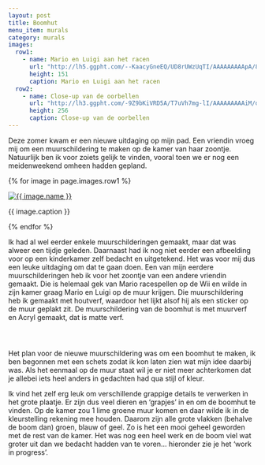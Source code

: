 ```yaml
---
layout: post
title: Boomhut
menu_item: murals
category: murals
images:
  row1:
    - name: Mario en Luigi aan het racen
      url: "http://lh5.ggpht.com/--KaacyGneEQ/UD8rUWzUqTI/AAAAAAAAApA/8rZp69nhcjw/s400/1MuurschilderingMario.jpg"
      height: 151
      caption: Mario en Luigi aan het racen
  row2:
    - name: Close-up van de oorbellen
      url: "http://lh3.ggpht.com/-9Z9bKiVRD5A/T7uVh7mg-lI/AAAAAAAAAiM/dGO9wigc-H8/s400/2012-02-10%25252020.34.19.jpg"
      height: 256
      caption: Close-up van de oorbellen
---
```

Deze zomer kwam er een nieuwe uitdaging op mijn pad. Een vriendin vroeg mij om een muurschildering te maken op de kamer van haar zoontje. Natuurlijk ben ik voor zoiets gelijk te vinden, vooral toen we er nog een meidenweekend omheen hadden gepland.

{% for image in page.images.row1 %}
<div class="wp-caption alignleft"><a title="{{ image.name }}" href="{{ image.url }}"><img alt="{{ image.name }}" height="{{ image.height }}" src="{{ image.url }}" /> </a><p class="wp-caption-text">{{ image.caption }}</p></div>
{% endfor %}

Ik had al wel eerder enkele muurschilderingen gemaakt, maar dat was alweer een tijdje geleden. Daarnaast had ik nog niet eerder een afbeelding voor op een kinderkamer zelf bedacht en uitgetekend. Het was voor mij dus een leuke uitdaging om dat te gaan doen. Een van mijn eerdere muurschilderingen heb ik voor het zoontje van een andere vriendin gemaakt. Die is helemaal gek van Mario racespellen op de Wii en wilde in zijn kamer graag Mario en Luigi op de muur krijgen. Die muurschildering heb ik gemaakt met houtverf, waardoor het lijkt alsof hij als een sticker op de muur geplakt zit. De muurschildering van de boomhut is met muurverf en Acryl gemaakt, dat is matte verf.

<div style="height:2em;"></div>

Het plan voor de nieuwe muurschildering was om een boomhut te maken, ik ben begonnen met een schets zodat ik kon laten zien wat mijn idee daarbij was. Als het eenmaal op de muur staat wil je er niet meer achterkomen dat je allebei iets heel anders in gedachten had qua stijl of kleur.

Ik vind het zelf erg leuk om verschillende grappige details te verwerken in het grote plaatje. Er zijn dus veel dieren en ‘grapjes’ in en om de boomhut te vinden. Op de kamer zou 1 lime groene muur komen en daar wilde ik in de kleurstelling rekening mee houden. Daarom zijn alle grote vlakken (behalve de boom dan) groen, blauw of geel. Zo is het een mooi geheel geworden met de rest van de kamer. Het was nog een heel werk en de boom viel wat groter uit dan we bedacht hadden van te voren… hieronder zie je het ‘work in progress’.

